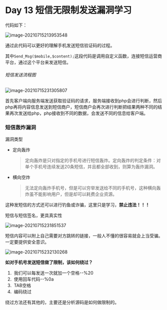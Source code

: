 # Day 13 短信无限制发送漏洞学习

代码如下：

![image-20210715213953548](C:\Users\10637\AppData\Roaming\Typora\typora-user-images\image-20210715213953548.png)

通过此代码可以更好的理解手机发送短信验证码的过程。

其中`Send_Msg($mobile,$content);`这段代码是调用自定义函数，连接短信运营商平台，通过这个平台来发送短信。

###### 短信发送流程图

![image-20210715231305807](C:\Users\10637\AppData\Roaming\Typora\typora-user-images\image-20210715231305807.png)

首先客户端向服务端发送获取验证码的请求，服务端接收到php会进行判断，然后php再将内容信息发送到短信商户，短信商户会再次进行判断把结果两种不同的结果再次发送给php，php接收到不同的数据，会发送不同的信息给客户端。

### 短信轰炸漏洞

漏洞类型

- 定向轰炸

  > 定向轰炸是只对指定的手机号进行短信轰炸。定向轰炸的判定条件：对单个手机号连续发送20条短信，并且都全部收到，则算为轰炸漏洞。



- 横向空炸

  > 无法定向轰炸手机号，但是可以穷举发送给不同的手机号，这种横向轰炸虽不能影响用户，但是却可以耗费企业资源。

这种发短信的方式还可以进行钓鱼或诈骗，这里只是学习，**禁止违法！！！**

短信与短信签名，更具真实性

![image-20210715231851537](C:\Users\10637\AppData\Roaming\Typora\typora-user-images\image-20210715231851537.png)

短信内容可以附上自己需要对方跳转的链接，一般人不懂的很容易就会上当受骗。一定要提供安全意识。

![image-20210715232130268](C:\Users\10637\AppData\Roaming\Typora\typora-user-images\image-20210715232130268.png)

**如对手机号发送短信做了限制，该如何绕过？**

1. ​	我们可以每发送一次就加一个空格--%20
2. ​	使用回车代码--%0a
3. ​	TAB空格
4. ​	编码绕过

绕过方法还有其他的，主要还是分析源码是如何做限制的。
